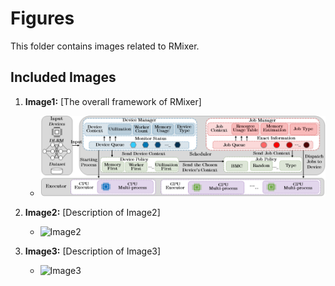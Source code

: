 # Figures

This folder contains images related to RMixer.

## Included Images

1. **Image1:** [The overall framework of RMixer]
   - ![Image1](framwork.png)

2. **Image2:** [Description of Image2]
   - ![Image2](image2.png)

3. **Image3:** [Description of Image3]
   - ![Image3](image3.gif)

